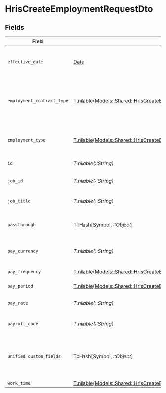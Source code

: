 # HrisCreateEmploymentRequestDto


## Fields

| Field                                                                                                                                                          | Type                                                                                                                                                           | Required                                                                                                                                                       | Description                                                                                                                                                    | Example                                                                                                                                                        |
| -------------------------------------------------------------------------------------------------------------------------------------------------------------- | -------------------------------------------------------------------------------------------------------------------------------------------------------------- | -------------------------------------------------------------------------------------------------------------------------------------------------------------- | -------------------------------------------------------------------------------------------------------------------------------------------------------------- | -------------------------------------------------------------------------------------------------------------------------------------------------------------- |
| `effective_date`                                                                                                                                               | [Date](https://ruby-doc.org/stdlib-2.6.1/libdoc/date/rdoc/Date.html)                                                                                           | :heavy_minus_sign:                                                                                                                                             | The effective date of the employment contract                                                                                                                  | 2021-01-01T01:01:01.000Z                                                                                                                                       |
| `employment_contract_type`                                                                                                                                     | [T.nilable(Models::Shared::HrisCreateEmploymentRequestDtoEmploymentContractType)](../../models/shared/hriscreateemploymentrequestdtoemploymentcontracttype.md) | :heavy_minus_sign:                                                                                                                                             | The employment work schedule type (e.g., full-time, part-time)                                                                                                 | full_time                                                                                                                                                      |
| `employment_type`                                                                                                                                              | [T.nilable(Models::Shared::HrisCreateEmploymentRequestDtoEmploymentType)](../../models/shared/hriscreateemploymentrequestdtoemploymenttype.md)                 | :heavy_minus_sign:                                                                                                                                             | The type of employment (e.g., contractor, permanent)                                                                                                           | permanent                                                                                                                                                      |
| `id`                                                                                                                                                           | *T.nilable(::String)*                                                                                                                                          | :heavy_minus_sign:                                                                                                                                             | Unique identifier                                                                                                                                              | 8187e5da-dc77-475e-9949-af0f1fa4e4e3                                                                                                                           |
| `job_id`                                                                                                                                                       | *T.nilable(::String)*                                                                                                                                          | :heavy_minus_sign:                                                                                                                                             | The employee job id                                                                                                                                            | 5290                                                                                                                                                           |
| `job_title`                                                                                                                                                    | *T.nilable(::String)*                                                                                                                                          | :heavy_minus_sign:                                                                                                                                             | The job title of the employee                                                                                                                                  | Software Engineer                                                                                                                                              |
| `passthrough`                                                                                                                                                  | T::Hash[Symbol, *::Object*]                                                                                                                                    | :heavy_minus_sign:                                                                                                                                             | Value to pass through to the provider                                                                                                                          | {<br/>"other_known_names": "John Doe"<br/>}                                                                                                                    |
| `pay_currency`                                                                                                                                                 | *T.nilable(::String)*                                                                                                                                          | :heavy_minus_sign:                                                                                                                                             | The currency used for pay                                                                                                                                      | USD                                                                                                                                                            |
| `pay_frequency`                                                                                                                                                | [T.nilable(Models::Shared::HrisCreateEmploymentRequestDtoPayFrequency)](../../models/shared/hriscreateemploymentrequestdtopayfrequency.md)                     | :heavy_minus_sign:                                                                                                                                             | The pay frequency                                                                                                                                              | hourly                                                                                                                                                         |
| `pay_period`                                                                                                                                                   | [T.nilable(Models::Shared::HrisCreateEmploymentRequestDtoPayPeriod)](../../models/shared/hriscreateemploymentrequestdtopayperiod.md)                           | :heavy_minus_sign:                                                                                                                                             | The pay period                                                                                                                                                 | monthly                                                                                                                                                        |
| `pay_rate`                                                                                                                                                     | *T.nilable(::String)*                                                                                                                                          | :heavy_minus_sign:                                                                                                                                             | The pay rate for the employee                                                                                                                                  | 40.00                                                                                                                                                          |
| `payroll_code`                                                                                                                                                 | *T.nilable(::String)*                                                                                                                                          | :heavy_minus_sign:                                                                                                                                             | The payroll code of the employee                                                                                                                               | PC1                                                                                                                                                            |
| `unified_custom_fields`                                                                                                                                        | T::Hash[Symbol, *::Object*]                                                                                                                                    | :heavy_minus_sign:                                                                                                                                             | Custom Unified Fields configured in your StackOne project                                                                                                      | {<br/>"my_project_custom_field_1": "REF-1236",<br/>"my_project_custom_field_2": "some other value"<br/>}                                                       |
| `work_time`                                                                                                                                                    | [T.nilable(Models::Shared::HrisCreateEmploymentRequestDtoWorkTime)](../../models/shared/hriscreateemploymentrequestdtoworktime.md)                             | :heavy_minus_sign:                                                                                                                                             | N/A                                                                                                                                                            |                                                                                                                                                                |